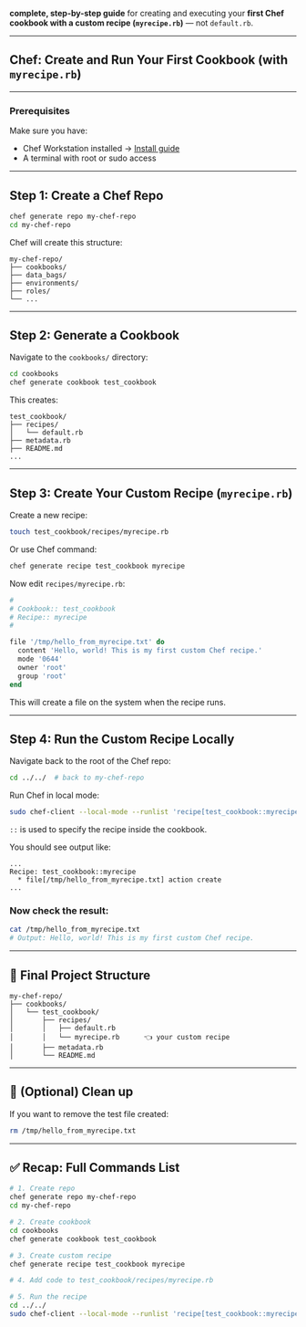 **complete, step-by-step guide** for creating and executing your **first Chef cookbook with a custom recipe (`myrecipe.rb`)** — not `default.rb`.

---

##  Chef: Create and Run Your First Cookbook (with `myrecipe.rb`)

---

###  Prerequisites

Make sure you have:

* Chef Workstation installed → [Install guide](https://docs.chef.io/workstation/install_workstation/)
* A terminal with root or sudo access

---

##  Step 1: Create a Chef Repo

```bash
chef generate repo my-chef-repo
cd my-chef-repo
```

Chef will create this structure:

```
my-chef-repo/
├── cookbooks/
├── data_bags/
├── environments/
├── roles/
└── ...
```

---

##  Step 2: Generate a Cookbook

Navigate to the `cookbooks/` directory:

```bash
cd cookbooks
chef generate cookbook test_cookbook
```

This creates:

```
test_cookbook/
├── recipes/
│   └── default.rb
├── metadata.rb
├── README.md
...
```

---

##  Step 3: Create Your Custom Recipe (`myrecipe.rb`)

Create a new recipe:

```bash
touch test_cookbook/recipes/myrecipe.rb
```

Or use Chef command:

```bash
chef generate recipe test_cookbook myrecipe
```

Now edit `recipes/myrecipe.rb`:

```ruby
#
# Cookbook:: test_cookbook
# Recipe:: myrecipe
#

file '/tmp/hello_from_myrecipe.txt' do
  content 'Hello, world! This is my first custom Chef recipe.'
  mode '0644'
  owner 'root'
  group 'root'
end
```

This will create a file on the system when the recipe runs.

---

##  Step 4: Run the Custom Recipe Locally

Navigate back to the root of the Chef repo:

```bash
cd ../../  # back to my-chef-repo
```

Run Chef in local mode:

```bash
sudo chef-client --local-mode --runlist 'recipe[test_cookbook::myrecipe]'
```

 `::` is used to specify the recipe inside the cookbook.

You should see output like:

```
...
Recipe: test_cookbook::myrecipe
  * file[/tmp/hello_from_myrecipe.txt] action create
...
```

### Now check the result:

```bash
cat /tmp/hello_from_myrecipe.txt
# Output: Hello, world! This is my first custom Chef recipe.
```

---

## 📁 Final Project Structure

```
my-chef-repo/
├── cookbooks/
│   └── test_cookbook/
│       ├── recipes/
│       │   ├── default.rb
│       │   └── myrecipe.rb      👈 your custom recipe
│       ├── metadata.rb
│       └── README.md
```

---

## 🧼 (Optional) Clean up

If you want to remove the test file created:

```bash
rm /tmp/hello_from_myrecipe.txt
```

---

## ✅ Recap: Full Commands List

```bash
# 1. Create repo
chef generate repo my-chef-repo
cd my-chef-repo

# 2. Create cookbook
cd cookbooks
chef generate cookbook test_cookbook

# 3. Create custom recipe
chef generate recipe test_cookbook myrecipe

# 4. Add code to test_cookbook/recipes/myrecipe.rb

# 5. Run the recipe
cd ../../
sudo chef-client --local-mode --runlist 'recipe[test_cookbook::myrecipe]'
```


